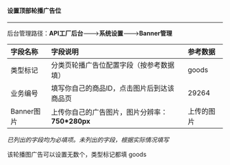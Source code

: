 #### 设置顶部轮播广告位

---

后台管理路径：**API工厂后台**——-&gt;**系统设置**——-&gt;**Banner管理**

| 字段名称 | 字段说明 | 参考数据 |
| :--- | :--- | :--- |
| 类型标记 | 分类页轮播广告位配置字段（按参考数据填） | goods |
| 业务编号 | 填写你自己的商品ID，点击图片后到达该商品页 | 29264 |
| Banner图片 | 上传你自己的广告图片，图片分辨率：**750\*280px** | 上传的图片 |

_已列出的字段均为必填项。未列出的字段，根据实际情况填写_

该轮播图广告可以设置无数个，类型标记都填 goods

